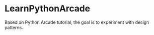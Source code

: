 # LearnPythonArcade
Based on Python Arcade tutorial, the goal is to experiment with design patterns.
